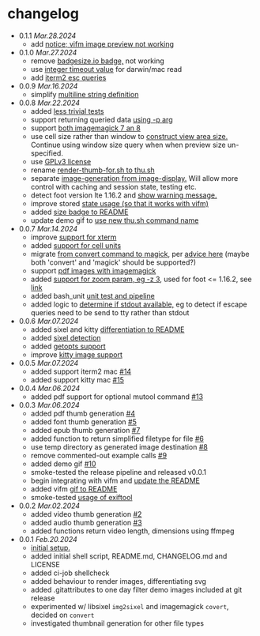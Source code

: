 # changelog

 * 0.1.1 _Mar.28.2024_
   * add [notice; vifm image preview not working](https://github.com/iambumblehead/thu.sh/pull/55)
 * 0.1.0 _Mar.27.2024_
   * remove [badgesize.io badge,](https://github.com/iambumblehead/thu.sh/pull/52) not working
   * use [integer timeout value](https://github.com/iambumblehead/thu.sh/pull/53) for darwin/mac read
   * add [iterm2 esc queries](https://github.com/iambumblehead/thu.sh/pull/54)
 * 0.0.9 _Mar.16.2024_
   * simplify [multiline string definition](https://github.com/iambumblehead/thu.sh/pull/48)
 * 0.0.8 _Mar.22.2024_
   * added [less trivial tests](https://github.com/iambumblehead/thu.sh/pull/33)
   * support returning queried data [using -p arg](https://github.com/iambumblehead/thu.sh/pull/34)
   * support [both imagemagick 7 an 8](https://github.com/iambumblehead/thu.sh/pull/36)
   * use cell size rather than window to [construct view area size.](https://github.com/iambumblehead/thu.sh/pull/37) Continue using window size query when when preview size un-specified.
   * use [GPLv3 license](https://github.com/iambumblehead/thu.sh/pull/40)
   * rename [render-thumb-for.sh to thu.sh](https://github.com/iambumblehead/thu.sh/pull/41)
   * separate [image-generation from image-display.](https://github.com/iambumblehead/thu.sh/pull/42) Will allow more control with caching and session state, testing etc.
   * detect foot version lte 1.16.2 and [show warning message.](https://github.com/iambumblehead/thu.sh/pull/43)
   * improve stored [state usage (so that it works with vifm)](https://github.com/iambumblehead/thu.sh/pull/44)
   * added [size badge to README](https://github.com/iambumblehead/thu.sh/pull/46)
   * update demo gif to [use new thu.sh command name](https://github.com/iambumblehead/thu.sh/pull/47)
 * 0.0.7 _Mar.14.2024_
   * improve [support for xterm](https://github.com/iambumblehead/thu.sh/pull/25)
   * added [support for cell units](https://github.com/iambumblehead/thu.sh/pull/26)
   * migrate [from convert command to magick](https://github.com/iambumblehead/thu.sh/pull/26), per [advice here](https://github.com/ImageMagick/ImageMagick/discussions/7168) (maybe both 'convert' and 'magick' should be supported?)
   * support [pdf images with imagemagick](https://github.com/iambumblehead/thu.sh/pull/26)
   * added [support for zoom param, eg -z 3](https://github.com/iambumblehead/thu.sh/pull/26), used for foot <= 1.16.2, see [link](https://codeberg.org/dnkl/foot/issues/1643)
   * added bash_unit [unit test and pipeline](https://github.com/iambumblehead/thu.sh/pull/30)
   * added logic to [determine if stdout available,](https://github.com/iambumblehead/thu.sh/pull/31) eg to detect if escape queries need to be send to tty rather than stdout
 * 0.0.6 _Mar.07.2024_
   * added sixel and kitty [differentiation to README](https://github.com/iambumblehead/thu.sh/pull/16)
   * added [sixel detection](https://github.com/iambumblehead/thu.sh/pull/17)
   * added [getopts support](https://github.com/iambumblehead/thu.sh/pull/23)
   * improve [kitty image support](https://github.com/iambumblehead/thu.sh/pull/24)
 * 0.0.5 _Mar.07.2024_
   * added support iterm2 mac [#14](https://github.com/iambumblehead/thu.sh/pull/14)
   * added support kitty mac [#15](https://github.com/iambumblehead/thu.sh/pull/15)
 * 0.0.4 _Mar.06.2024_
   * added pdf support for optional mutool command [#13](https://github.com/iambumblehead/thu.sh/pull/13)
 * 0.0.3 _Mar.06.2024_
   * added pdf thumb generation [#4](https://github.com/iambumblehead/thu.sh/pull/4)
   * added font thumb generation [#5](https://github.com/iambumblehead/thu.sh/pull/5)
   * added epub thumb generation [#7](https://github.com/iambumblehead/thu.sh/pull/7)
   * added function to return simplified filetype for file [#6](https://github.com/iambumblehead/thu.sh/pull/6)
   * use temp directory as generated image destination [#8](https://github.com/iambumblehead/thu.sh/pull/8)
   * remove commented-out example calls [#9](https://github.com/iambumblehead/thu.sh/pull/9)
   * added demo gif [#10](https://github.com/iambumblehead/thu.sh/pull/10)
   * smoke-tested the release pipeline and released v0.0.1
   * begin integrating with vifm and [update the README](https://github.com/iambumblehead/thu.sh/pull/11)
   * added vifm [gif to README](https://github.com/iambumblehead/thu.sh/pull/11)
   * smoke-tested [usage of exiftool](https://github.com/iambumblehead/thu.sh/pull/12)
 * 0.0.2 _Mar.02.2024_
   * added video thumb generation [#2](https://github.com/iambumblehead/thu.sh/pull/2)
   * added audio thumb generation [#3](https://github.com/iambumblehead/thu.sh/pull/3)
   * added functions return video length, dimensions using ffmpeg
 * 0.0.1 _Feb.20.2024_
   * [initial setup.](https://github.com/iambumblehead/thu.sh/pull/1)
   * added initial shell script, README.md, CHANGELOG.md and LICENSE
   * added ci-job shellcheck
   * added behaviour to render images, differentiating svg
   * added .gitattributes to one day filter demo images included at git release
   * experimented w/ libsixel `img2sixel` and imagemagick `covert`, decided on `convert`
   * investigated thumbnail generation for other file types
